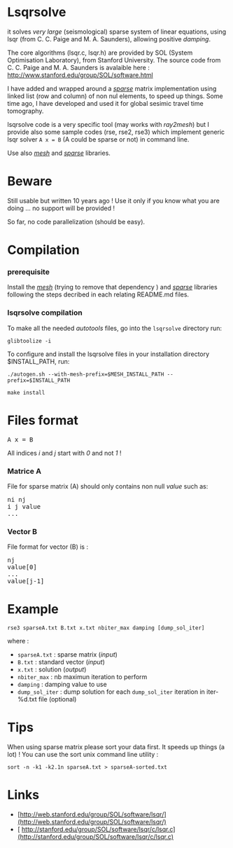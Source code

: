 # Lsqrsolve

it solves *very large* (seismological) sparse system of linear equations, using lsqr (from C. C. Paige and M. A. Saunders), allowing positive *damping*.

The core algorithms (lsqr.c, lsqr.h) are provided by SOL (System Optimisation Laboratory), from Stanford University. The source code from C. C. Paige and M. A. Saunders is avalaible here :
	http://www.stanford.edu/group/SOL/software.html

I have added and wrapped around a *[sparse](https://github.com/marcopovitch/sparse)* matrix implementation using linked list (row and column) of non nul elements, to speed up things. Some time ago, I have developed and used it for global sesimic travel time tomography.

lsqrsolve code is a very specific tool (may works with *ray2mesh*) but 
I provide also some sample codes (rse, rse2, rse3) which implement generic
lsqr solver `A x = B` (A could be sparse or not) in command line.

Use also *[mesh](https://github.com/marcopovitch/mesh)* and *[sparse](https://github.com/marcopovitch/sparse)* libraries.

# Beware
 
Still usable but written 10 years ago ! Use it only if you know what you are doing ... no support will be provided !

So far, no code parallelization (should be easy).


# Compilation

### prerequisite

Install the *[mesh](https://github.com/marcopovitch/mesh)* (trying to remove that dependency ) and *[sparse](https://github.com/marcopovitch/sparse)* libraries following the steps decribed in each relating README.md files. 

### lsqrsolve compilation  

To make all the needed *autotools* files, go into the `lsqrsolve` directory run:

`glibtoolize -i`

To configure and install the lsqrsolve files in your installation directory $INSTALL_PATH, run:

`./autogen.sh --with-mesh-prefix=$MESH_INSTALL_PATH --prefix=$INSTALL_PATH`

`make install`
 
 
# Files format
<pre>
A x = B
</pre>

All indices *i* and *j* start with *0* and not *1* !

### Matrice A

File for sparse matrix (A) should only contains non null *value* such as:
<pre>
ni nj
i j value
...
</pre>

### Vector B

File format for vector (B) is :
<pre>
nj
value[0]
...
value[j-1]
</pre>

# Example
`rse3 sparseA.txt B.txt x.txt nbiter_max damping [dump_sol_iter]`

where :

- `sparseA.txt`   : sparse matrix (*input*)
- `B.txt`         : standard vector (*input*)
- `x.txt`         : solution (*output*)
- `nbiter_max`   : nb maximun iteration to perform
- `damping`      : damping value to use
- `dump_sol_iter` : dump solution for each `dump_sol_iter` iteration in iter-%d.txt file (optional)

# Tips
When using sparse matrix please sort your data first. It speeds up things (a lot) !
You can use the sort unix command line utility :

`sort -n -k1 -k2.1n sparseA.txt > sparseA-sorted.txt`




# Links

* [http://web.stanford.edu/group/SOL/software/lsqr/](http://web.stanford.edu/group/SOL/software/lsqr/)
* [ http://stanford.edu/group/SOL/software/lsqr/c/lsqr.c](http://stanford.edu/group/SOL/software/lsqr/c/lsqr.c)

